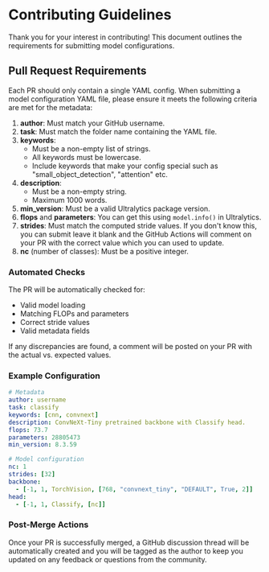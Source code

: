# Contributing Guidelines

Thank you for your interest in contributing! This document outlines the requirements for submitting model configurations.

## Pull Request Requirements

Each PR should only contain a single YAML config. When submitting a model configuration YAML file, please ensure it meets the following criteria are met for the metadata:

1. **author**: Must match your GitHub username.
2. **task**: Must match the folder name containing the YAML file.
3. **keywords**: 
    - Must be a non-empty list of strings.
    - All keywords must be lowercase.
    - Include keywords that make your config special such as "small_object_detection", "attention" etc.
4. **description**: 
    - Must be a non-empty string.
    - Maximum 1000 words.
5. **min_version**: Must be a valid Ultralytics package version.
6. **flops** and **parameters**: You can get this using `model.info()` in Ultralytics.
7. **strides**: Must match the computed stride values. If you don't know this, you can submit leave it blank and the GitHub Actions will comment on your PR with the correct value which you can used to update.
8. **nc** (number of classes): Must be a positive integer.

### Automated Checks

The PR will be automatically checked for:
- Valid model loading
- Matching FLOPs and parameters
- Correct stride values
- Valid metadata fields

If any discrepancies are found, a comment will be posted on your PR with the actual vs. expected values.

### Example Configuration

```yaml
# Metadata
author: username
task: classify
keywords: [cnn, convnext]
description: ConvNeXt-Tiny pretrained backbone with Classify head.
flops: 73.7
parameters: 28805473
min_version: 8.3.59

# Model configuration
nc: 1
strides: [32]
backbone:
  - [-1, 1, TorchVision, [768, "convnext_tiny", "DEFAULT", True, 2]]
head:
  - [-1, 1, Classify, [nc]]
```

### Post-Merge Actions

Once your PR is successfully merged, a GitHub discussion thread will be automatically created and you will be tagged as the author to keep you updated on any feedback or questions from the community.